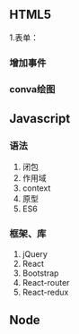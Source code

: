 ## HTML5
1.表单：
### 增加事件

### conva绘图

###

## Javascript

### 语法
1. 闭包
2. 作用域
3. context
4. 原型
5. ES6

### 框架、库
1. jQuery
2. React
3. Bootstrap
4. React-router
5. React-redux

## Node

##
